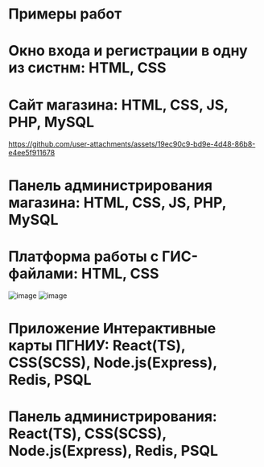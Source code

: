 # Примеры работ 

# Окно входа и регистрации в одну из систнм: HTML, CSS


# Сайт магазина: HTML, CSS, JS,  PHP,  MySQL


https://github.com/user-attachments/assets/19ec90c9-bd9e-4d48-86b8-e4ee5f911678



# Панель администрирования магазина: HTML, CSS, JS,  PHP,  MySQL


# Платформа работы с ГИС-файлами: HTML, CSS

![image](https://github.com/user-attachments/assets/c5d70575-ac00-482d-8d4e-4e002b0163d4)  ![image](https://github.com/user-attachments/assets/9b3a0906-0da8-4a4d-abda-7534296c98ad)


# Приложение Интерактивные карты ПГНИУ: React(TS), CSS(SCSS), Node.js(Express), Redis, PSQL

# Панель администрирования: React(TS), CSS(SCSS), Node.js(Express), Redis, PSQL




